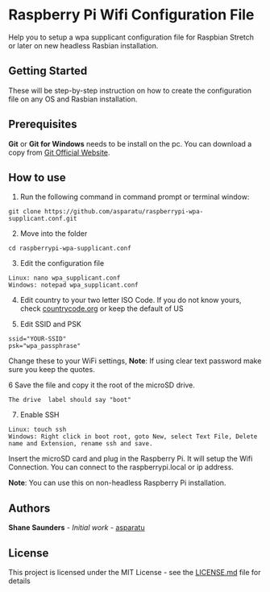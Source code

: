 # Raspberry Pi Wifi Configuration File
Help you to setup a wpa supplicant configuration file for Raspbian Stretch or later on new headless Rasbian installation.

## Getting Started
These will be step-by-step instruction on how to create the configuration file on any OS and Rasbian installation.

## Prerequisites
**Git** or **Git for Windows** needs to be install on the pc. You can download a copy from [Git Official Website](https://git-scm.com/downloads).

## How to use
1. Run the following command in command prompt or terminal window:
```
git clone https://github.com/asparatu/raspberrypi-wpa-supplicant.conf.git
```
2. Move into the folder
```
cd raspberrypi-wpa-supplicant.conf
```
3. Edit the configuration file
```
Linux: nano wpa_supplicant.conf
Windows: notepad wpa_supplicant.conf
```
4. Edit country to your two letter ISO Code.
If you do not know yours, check [countrycode.org](https://countrycode.org/) or keep the default of US

5. Edit SSID and PSK
```
ssid="YOUR-SSID"
psk="wpa_passphrase"
```
Change these to your WiFi settings, **Note**: If using clear text password make sure you keep the quotes.

6 Save the file and copy it the root of the microSD drive.
```
The drive  label should say "boot"
```
7. Enable SSH
```
Linux: touch ssh
Windows: Right click in boot root, goto New, select Text File, Delete name and Extension, rename ssh and save.
```
Insert the microSD card and plug in the Raspberry Pi. It will setup the Wifi Connection.
You can connect to the raspberrypi.local or ip address.

**Note**: You can use this on non-headless Raspberry Pi installation.

## Authors

**Shane Saunders** - *Initial work* - [asparatu](https://github.com/asparatu)

## License

This project is licensed under the MIT License - see the [LICENSE.md](LICENSE.md) file for details
